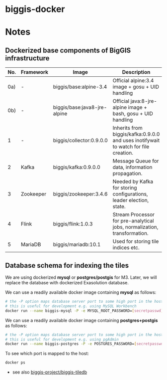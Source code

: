 # biggis-docker

<!-- [![Build Status](https://travis-ci.org/biggis-project/biggis-infrastructure.svg?branch=master)][Travis]
[![](https://img.shields.io/docker/stars/biggis/biggis-infrastructure.svg)][Dockerhub]
[![](https://img.shields.io/docker/pulls/biggis/biggis-infrastructure.svg)][Dockerhub]
[![](https://badge.imagelayers.io/biggis/biggis-infrastructure:latest.svg)][ImageLayers]

[Dockerhub]: https://hub.docker.com/r/biggis/biggis-infrastructure/
[Travis]: https://travis-ci.org/biggis-project/biggis-infrastructure
[ImageLayers]: https://imagelayers.io/?images=biggis/biggis-infrastructure:latest -->

# Notes

## Dockerized base components of BigGIS infrastructure
| No.   | Framework      | Image                        | Description                                                                            |
|-------|----------------|------------------------------|----------------------------------------------------------------------------------------|
| 0a)   | -              | biggis/base:alpine-3.4       | Official alpine:3.4 image + gosu + UID handling                                        |
| 0b)   | -              | biggis/base:java8-jre-alpine | Official java:8-jre-alpine image + bash, gosu + UID handling                           |
| 1     | -              | biggis/collector:0.9.0.0     | Inherits from biggis/kafka:0.9.0.0 and uses inotifywait to watch for file creation.    |
| 2     | Kafka          | biggis/kafka:0.9.0.0         | Message Queue for data, information propagation.                                       |
| 3     | Zookeeper      | biggis/zookeeper:3.4.6       | Needed by Kafka for storing configurations, leader election, state.                    |
| 4     | Flink          | biggis/flink:1.0.3           | Stream Processor for pre-analytical jobs, normalization, transformation.               |
| 5     | MariaDB        | biggis/mariadb:10.1          | Used for storing tile indices etc.                                                     |

## Database schema for indexing the tiles
We are using dockerized **mysql** or **postgres/postgis** for M3.
Later, we will replace the database with dockerized Exasolution database.

We can use a readily available docker image containing **mysql** as follows:
``` sh
# the -P option maps database server port to some high port in the host
# this is useful for development e.g. using MySQL Workbench
docker run --name biggis-mysql -P -e MYSQL_ROOT_PASSWORD=[secretpasswd] -d mysql:5.7.13
```

We can use a readily available docker image containing **postgres+postgis** as follows:
``` sh
# the -P option maps database server port to some high port in the host
# this is useful for development e.g. using pgAdmin
docker run --name biggis-postgres -P -e POSTGRES_PASSWORD=[secretpasswd] -d mdillon/postgis
```

To see which port is mapped to the host:
``` sh
docker ps
```

- see also [biggis-project/biggis-tiledb](https://github.com/biggis-project/biggis-tiledb/)


<!-- ## Tagging scheme
- Tagging scheme makes use of immutable infrastructure pattern:
  - `<travis-build-#> - <github-branch> - <committer> . <first-8-chars-github-commit-hash>`

## Building docker images

When building docker images for a service it's usually quite common to start out from a base image like ubuntu (~188MB) or centos (~172MB).

However these base images are considered to be 'fat' as they contain various things your application/service might not need but increases your image size significantly.

So like in development when stripping down your code in order to be more efficient, start off from a minimal base image (e.g. Busybox ~2MB, Alpine ~5MB, Debian ~125MB) in order to make the deployment of your application/service more efficient.

see:
- https://www.brianchristner.io/docker-image-base-os-size-comparison/
- http://www.iron.io/microcontainers-tiny-portable-containers/
- https://github.com/iron-io/dockers

Additionally, there are some other important things one has to consider when building a docker image as pointed out below:

see:
- http://phusion.github.io/baseimage-docker/

So the ```phusion/baseimage:<VERSION>``` is a perfect example of a good docker base image. -->
